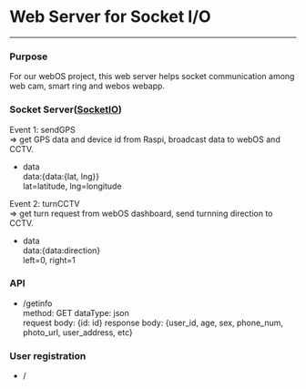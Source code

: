 # Web Server for Socket I/O
---
### Purpose      
For our webOS project, this web server helps socket communication among web cam, smart ring and webos webapp.  
### Socket Server([SocketIO](https://socket.io/))    
Event 1: sendGPS     
=> get GPS data and device id from Raspi, broadcast data to webOS and CCTV.   
- data      
data:{data:{lat, lng}}   
lat=latitude, lng=longitude       
     
Event 2: turnCCTV      
=> get turn request from webOS dashboard, send turnning direction to CCTV.       
- data      
data:{data:direction}       
left=0, right=1     
      
### API    
* /getinfo      
method: GET
dataType: json     
request body: {id: id}
response body: {user_id, age, sex, phone_num, photo_url, user_address, etc}     
        
### User registration     
* /

